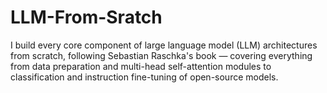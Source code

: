 # LLM-From-Sratch
I build every core component of large language model (LLM) architectures from scratch, following Sebastian Raschka's book — covering everything from data preparation and multi-head self-attention modules to classification and instruction fine-tuning of open-source models.
